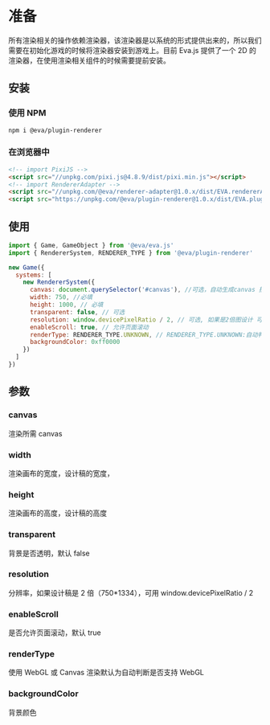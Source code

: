 # 准备

所有渲染相关的操作依赖渲染器，该渲染器是以系统的形式提供出来的，所以我们需要在初始化游戏的时候将渲染器安装到游戏上。目前 Eva.js 提供了一个 2D 的渲染器，在使用渲染相关组件的时候需要提前安装。

## 安装

### 使用 NPM
```bash
npm i @eva/plugin-renderer
```

### 在浏览器中
```html
<!-- import PixiJS -->
<script src="//unpkg.com/pixi.js@4.8.9/dist/pixi.min.js"></script>
<!-- import RendererAdapter -->
<script src="//unpkg.com/@eva/renderer-adapter@1.0.x/dist/EVA.rendererAdapter.min.js"></script>
<script src="https://unpkg.com/@eva/plugin-renderer@1.0.x/dist/EVA.plugin.renderer.min.js"></script>
```

## 使用

```js
import { Game, GameObject } from '@eva/eva.js'
import { RendererSystem, RENDERER_TYPE } from '@eva/plugin-renderer'

new Game({
  systems: [
    new RendererSystem({
      canvas: document.querySelector('#canvas'), //可选，自动生成canvas 挂载game.canvas上
      width: 750, //必填
      height: 1000, // 必填
      transparent: false, // 可选
      resolution: window.devicePixelRatio / 2, // 可选, 如果是2倍图设计 可以除以 2
      enableScroll: true, // 允许页面滚动
      renderType: RENDERER_TYPE.UNKNOWN, // RENDERER_TYPE.UNKNOWN:自动判断，RENDERER_TYPE.WEBGL/RENDERER_TYPE.CANVAS，建议android6.1以下使用Canvas。
      backgroundColor: 0xff0000
    })
  ]
})
```

## 参数

### canvas

渲染所需 canvas

### width

渲染画布的宽度，设计稿的宽度，

### height

渲染画布的高度，设计稿的高度

### transparent

背景是否透明，默认 false

### resolution

分辨率，如果设计稿是 2 倍（750\*1334），可用 window.devicePixelRatio / 2

### enableScroll

是否允许页面滚动，默认 true

### renderType

使用 WebGL 或 Canvas 渲染默认为自动判断是否支持 WebGL

### backgroundColor

背景颜色

<br/>
<br/>
<br/>
<br/>
<br/>
